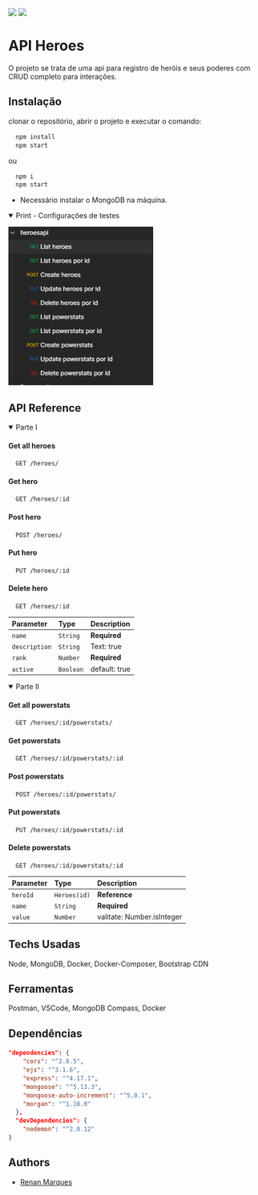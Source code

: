 ![](https://img.shields.io/badge/Status-Page%20in%20construction-orange)
![](https://img.shields.io/badge/release-v01-green)

# API Heroes

O projeto se trata de uma api para registro de heróis e seus poderes com CRUD completo para interações.

## Instalação

clonar o repositório, abrir o projeto e executar o comando:

```bash
  npm install
  npm start
```
ou
```bash
  npm i
  npm start
```
- Necessário instalar o MongoDB na máquina.

<details open>
  <summary>
    Print - Configurações de testes 
  </summary>
  
![Print teste Postman](https://github.com/Re04nan/heroesapi/blob/master/captured/print-postman.PNG)

</details>

## API Reference

<details open> 
  <summary>
    Parte I
  </summary>
  
#### Get all heroes
```http
  GET /heroes/
```
#### Get hero
```http
  GET /heroes/:id
```
#### Post hero
```http
  POST /heroes/
```
#### Put hero
```http
  PUT /heroes/:id
```
#### Delete hero
```http
  GET /heroes/:id
```

| Parameter | Type     | Description                |
| :-------- | :------- | :------------------------- |
| `name` | `String` | **Required** |
| `description` | `String` | Text: true |
| `rank` | `Number` | **Required** |
| `active` | `Boolean` | default: true |

</details>

<details open> 
  <summary>
    Parte II
  </summary>

#### Get all powerstats
```http
  GET /heroes/:id/powerstats/
```
#### Get powerstats
```http
  GET /heroes/:id/powerstats/:id
```
#### Post powerstats
```http
  POST /heroes/:id/powerstats/
```
#### Put powerstats
```http
  PUT /heroes/:id/powerstats/:id
```
#### Delete powerstats
```http
  GET /heroes/:id/powerstats/:id
```
| Parameter | Type     | Description                |
| :-------- | :------- | :------------------------- |
| `heroId` | `Heroes(id)` | **Reference** |
| `name` | `String` | **Required** |
| `value` | `Number` | valitate: Number.isInteger |

</details>
 
## Techs Usadas

Node, MongoDB, Docker, Docker-Composer, Bootstrap CDN

## Ferramentas

Postman, VSCode, MongoDB Compass, Docker

## Dependências

```json
"dependencies": {
    "cors": "^2.8.5",
    "ejs": "^3.1.6",
    "express": "^4.17.1",
    "mongoose": "^5.13.3",
    "mongoose-auto-increment": "^5.0.1",
    "morgan": "^1.10.0"
  },
  "devDependencies": {
    "nodemon": "^2.0.12"
}
```

## Authors

- [Renan Marques](https://www.github.com/re04nan)

  
